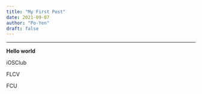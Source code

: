 ```yaml
---
title: "My First Post"
date: 2021-09-07
author: "Po-Yen"
draft: false
---
```


***
**Hello world**

iOSClub

FLCV


FCU

